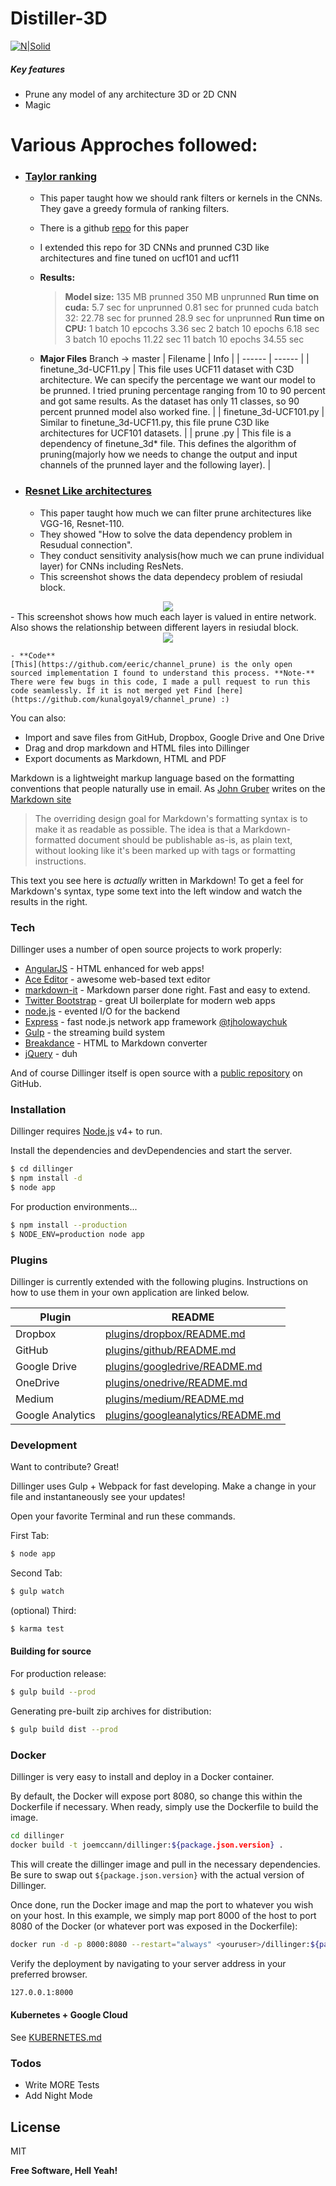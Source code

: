 # Distiller-3D

[![N|Solid](https://photos.angel.co/startups/i/7668151-5d88d918640632929007cc03461a8e4b-medium_jpg.jpg)](https://ultrainstinct.ai/)

##### Key features
  - Prune any model of any architecture 3D or 2D CNN 
  - Magic

# Various Approches followed:
- ###  [Taylor ranking](https://arxiv.org/pdf/1611.06440.pdf)
  - This paper taught how we should rank filters or kernels in the CNNs. They gave a greedy formula of ranking filters.
  - There is a github [repo](https://github.com/jacobgil/pytorch-pruning) for this paper
  - I extended this repo for 3D CNNs and prunned C3D like architectures and fine tuned on ucf101 and ucf11
  - **Results:** 
    > **Model size:** 
    > 135 MB prunned
    > 350 MB unprunned
    > **Run time on cuda:**
    > 5.7 sec for unprunned
    > 0.81 sec for prunned
    > cuda batch 32:
    > 22.78 sec for prunned
    > 28.9 sec for unprunned
    > **Run time on CPU:**
    > 1 batch 10 epcochs 3.36 sec
    > 2 batch 10 epochs 6.18 sec
    > 3 batch 10 epochs 11.22 sec
    > 11 batch 10 epochs 34.55 sec

   - **Major Files**
Branch -> master
        | Filename | Info |
        | ------ | ------ |
        | finetune_3d-UCF11.py | This file uses UCF11 dataset with C3D architecture. We can specify the percentage we want our model to be prunned. I tried pruning percentage ranging from 10 to 90 percent and got same results. As the dataset has only 11 classes, so 90 percent prunned model also worked fine. |
        | finetune_3d-UCF101.py | Similar to finetune_3d-UCF11.py, this file prune C3D like architectures for UCF101 datasets. |
        | prune .py | This file is a dependency of finetune_3d* file. This defines the algorithm of pruning(majorly how we needs to change the output and input channels of the prunned layer and the following layer).  |

- ###  [Resnet Like architectures](https://arxiv.org/pdf/1608.08710.pdf)
    - This paper taught how much we can filter prune architectures like VGG-16, Resnet-110. 
    - They showed "How to solve the data dependency problem in Resudual connection".
    - They conduct sensitivity analysis(how much we can prune individual layer) for CNNs including ResNets.
    - This screenshot shows the data dependecy problem of resiudal block.
<center> <img src="Residual prunning.png"></center>
    - This screenshot shows how much each layer is valued in entire network. Also shows the relationship between different layers in resiudal block.
    <center> <img src="Sensitivity analysis .png"></center>

    - **Code**
    [This](https://github.com/eeric/channel_prune) is the only open sourced implementation I found to understand this process. **Note-** There were few bugs in this code, I made a pull request to run this code seamlessly. If it is not merged yet Find [here](https://github.com/kunalgoyal9/channel_prune) :)



You can also:
  - Import and save files from GitHub, Dropbox, Google Drive and One Drive
  - Drag and drop markdown and HTML files into Dillinger
  - Export documents as Markdown, HTML and PDF

Markdown is a lightweight markup language based on the formatting conventions that people naturally use in email.  As [John Gruber] writes on the [Markdown site][df1]

> The overriding design goal for Markdown's
> formatting syntax is to make it as readable
> as possible. The idea is that a
> Markdown-formatted document should be
> publishable as-is, as plain text, without
> looking like it's been marked up with tags
> or formatting instructions.

This text you see here is *actually* written in Markdown! To get a feel for Markdown's syntax, type some text into the left window and watch the results in the right.

### Tech

Dillinger uses a number of open source projects to work properly:

* [AngularJS] - HTML enhanced for web apps!
* [Ace Editor] - awesome web-based text editor
* [markdown-it] - Markdown parser done right. Fast and easy to extend.
* [Twitter Bootstrap] - great UI boilerplate for modern web apps
* [node.js] - evented I/O for the backend
* [Express] - fast node.js network app framework [@tjholowaychuk]
* [Gulp] - the streaming build system
* [Breakdance](https://breakdance.github.io/breakdance/) - HTML to Markdown converter
* [jQuery] - duh

And of course Dillinger itself is open source with a [public repository][dill]
 on GitHub.

### Installation

Dillinger requires [Node.js](https://nodejs.org/) v4+ to run.

Install the dependencies and devDependencies and start the server.

```sh
$ cd dillinger
$ npm install -d
$ node app
```

For production environments...

```sh
$ npm install --production
$ NODE_ENV=production node app
```

### Plugins

Dillinger is currently extended with the following plugins. Instructions on how to use them in your own application are linked below.

| Plugin | README |
| ------ | ------ |
| Dropbox | [plugins/dropbox/README.md][PlDb] |
| GitHub | [plugins/github/README.md][PlGh] |
| Google Drive | [plugins/googledrive/README.md][PlGd] |
| OneDrive | [plugins/onedrive/README.md][PlOd] |
| Medium | [plugins/medium/README.md][PlMe] |
| Google Analytics | [plugins/googleanalytics/README.md][PlGa] |


### Development

Want to contribute? Great!

Dillinger uses Gulp + Webpack for fast developing.
Make a change in your file and instantaneously see your updates!

Open your favorite Terminal and run these commands.

First Tab:
```sh
$ node app
```

Second Tab:
```sh
$ gulp watch
```

(optional) Third:
```sh
$ karma test
```
#### Building for source
For production release:
```sh
$ gulp build --prod
```
Generating pre-built zip archives for distribution:
```sh
$ gulp build dist --prod
```
### Docker
Dillinger is very easy to install and deploy in a Docker container.

By default, the Docker will expose port 8080, so change this within the Dockerfile if necessary. When ready, simply use the Dockerfile to build the image.

```sh
cd dillinger
docker build -t joemccann/dillinger:${package.json.version} .
```
This will create the dillinger image and pull in the necessary dependencies. Be sure to swap out `${package.json.version}` with the actual version of Dillinger.

Once done, run the Docker image and map the port to whatever you wish on your host. In this example, we simply map port 8000 of the host to port 8080 of the Docker (or whatever port was exposed in the Dockerfile):

```sh
docker run -d -p 8000:8080 --restart="always" <youruser>/dillinger:${package.json.version}
```

Verify the deployment by navigating to your server address in your preferred browser.

```sh
127.0.0.1:8000
```

#### Kubernetes + Google Cloud

See [KUBERNETES.md](https://github.com/joemccann/dillinger/blob/master/KUBERNETES.md)


### Todos

 - Write MORE Tests
 - Add Night Mode

License
----

MIT


**Free Software, Hell Yeah!**

[//]: # (These are reference links used in the body of this note and get stripped out when the markdown processor does its job. There is no need to format nicely because it shouldn't be seen. Thanks SO - http://stackoverflow.com/questions/4823468/store-comments-in-markdown-syntax)


   [dill]: <https://github.com/joemccann/dillinger>
   [git-repo-url]: <https://github.com/joemccann/dillinger.git>
   [john gruber]: <http://daringfireball.net>
   [df1]: <http://daringfireball.net/projects/markdown/>
   [markdown-it]: <https://github.com/markdown-it/markdown-it>
   [Ace Editor]: <http://ace.ajax.org>
   [node.js]: <http://nodejs.org>
   [Twitter Bootstrap]: <http://twitter.github.com/bootstrap/>
   [jQuery]: <http://jquery.com>
   [@tjholowaychuk]: <http://twitter.com/tjholowaychuk>
   [express]: <http://expressjs.com>
   [AngularJS]: <http://angularjs.org>
   [Gulp]: <http://gulpjs.com>

   [PlDb]: <https://github.com/joemccann/dillinger/tree/master/plugins/dropbox/README.md>
   [PlGh]: <https://github.com/joemccann/dillinger/tree/master/plugins/github/README.md>
   [PlGd]: <https://github.com/joemccann/dillinger/tree/master/plugins/googledrive/README.md>
   [PlOd]: <https://github.com/joemccann/dillinger/tree/master/plugins/onedrive/README.md>
   [PlMe]: <https://github.com/joemccann/dillinger/tree/master/plugins/medium/README.md>
   [PlGa]: <https://github.com/RahulHP/dillinger/blob/master/plugins/googleanalytics/README.md>
